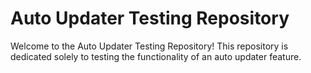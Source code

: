 
# Auto Updater Testing Repository
Welcome to the Auto Updater Testing Repository! This repository is dedicated solely to testing the functionality of an auto updater feature.
